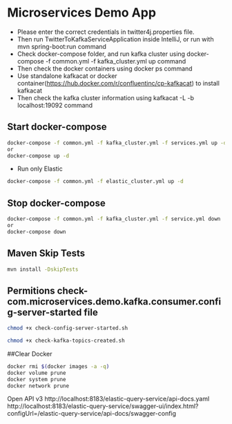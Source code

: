 # Microservices Demo App

- Please enter the correct credentials in twitter4j.properties file.
- Then run TwitterToKafkaServiceApplication inside IntelliJ, or run with mvn spring-boot:run command
- Check docker-compose folder, and run kafka cluster using docker-compose -f common.yml -f kafka_cluster.yml up command
- Then check the docker containers using docker ps command
- Use standalone kafkacat or docker container(https://hub.docker.com/r/confluentinc/cp-kafkacat) to install kafkacat
- Then check the kafka cluster information using kafkacat -L -b localhost:19092 command

## Start docker-compose
```bash
docker-compose -f common.yml -f kafka_cluster.yml -f services.yml up -d
or 
docker-compose up -d
```

* Run only Elastic
```bash
docker-compose -f common.yml -f elastic_cluster.yml up -d
```

## Stop docker-compose
```bash
docker-compose -f common.yml -f kafka_cluster.yml -f service.yml down
or 
docker-compose down
```

## Maven Skip Tests
```bash
mvn install -DskipTests
```

## Permitions check-com.microservices.demo.kafka.consumer.config-server-started file
```bash
chmod +x check-config-server-started.sh 
```

```bash
chmod +x check-kafka-topics-created.sh 
```

##Clear Docker
```bash
docker rmi $(docker images -a -q)
docker volume prune 
docker system prune
docker network prune
```  

Open API v3
http://localhost:8183/elastic-query-service/api-docs.yaml
http://localhost:8183/elastic-query-service/swagger-ui/index.html?configUrl=/elastic-query-service/api-docs/swagger-config
